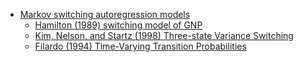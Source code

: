 -   [Markov switching autoregression
    models](#markov-switching-autoregression-models)
    -   [Hamilton (1989) switching model of
        GNP](#hamilton-1989-switching-model-of-gnp)
    -   [Kim, Nelson, and Startz (1998) Three-state Variance
        Switching](#kim-nelson-and-startz-1998-three-state-variance-switching)
    -   [Filardo (1994) Time-Varying Transition
        Probabilities](#filardo-1994-time-varying-transition-probabilities)
